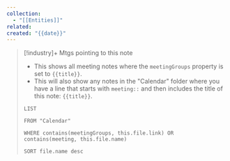 ```yaml
---
collection:
  - "[[Entities]]"
related: 
created: "{{date}}"
---
```



> [!industry]+ Mtgs pointing to this note
> - This shows all meeting notes where the `meetingGroups` property is set to `{{title}}`. 
> - This will also show any notes in the "Calendar" folder where you have a line that starts with `meeting::` and then includes the title of this note: `{{title}}`.
> ```dataview
> LIST
> 
> FROM "Calendar"
> 
> WHERE contains(meetingGroups, this.file.link) OR contains(meeting, this.file.name) 
> 
> SORT file.name desc
> ```

